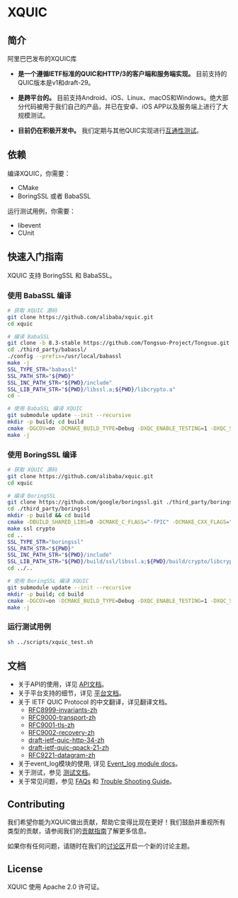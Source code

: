 # XQUIC

## 简介

阿里巴巴发布的XQUIC库

* **是一个遵循IETF标准的QUIC和HTTP/3的客户端和服务端实现。** 目前支持的QUIC版本是v1和draft-29。

* **是跨平台的。** 目前支持Android、iOS、Linux、macOS和Windows。绝大部分代码被用于我们自己的产品，并已在安卓、iOS APP以及服务端上进行了大规模测试。

* **目前仍在积极开发中。** 我们定期与其他QUIC实现进行[互通性测试](https://interop.seemann.io/)。

## 依赖

编译XQUIC，你需要：
* CMake
* BoringSSL 或者 BabaSSL

运行测试用例，你需要：
* libevent
* CUnit

## 快速入门指南

XQUIC 支持 BoringSSL 和 BabaSSL。

### 使用 BabaSSL 编译

```bash
# 获取 XQUIC 源码
git clone https://github.com/alibaba/xquic.git
cd xquic

# 编译 BabaSSL
git clone -b 8.3-stable https://github.com/Tongsuo-Project/Tongsuo.git ./third_party/babassl
cd ./third_party/babassl/
./config --prefix=/usr/local/babassl
make -j
SSL_TYPE_STR="babassl"
SSL_PATH_STR="${PWD}"
SSL_INC_PATH_STR="${PWD}/include"
SSL_LIB_PATH_STR="${PWD}/libssl.a;${PWD}/libcrypto.a"
cd -

# 使用 BabaSSL 编译 XQUIC
git submodule update --init --recursive
mkdir -p build; cd build
cmake -DGCOV=on -DCMAKE_BUILD_TYPE=Debug -DXQC_ENABLE_TESTING=1 -DXQC_SUPPORT_SENDMMSG_BUILD=1 -DXQC_ENABLE_EVENT_LOG=1 -DXQC_ENABLE_BBR2=1 -DXQC_DISABLE_RENO=0 -DSSL_TYPE=${SSL_TYPE_STR} -DSSL_PATH=${SSL_PATH_STR} -DSSL_INC_PATH=${SSL_INC_PATH_STR} -DSSL_LIB_PATH=${SSL_LIB_PATH_STR} ..
make -j
```

### 使用 BoringSSL 编译

```bash
# 获取 XQUIC 源码
git clone https://github.com/alibaba/xquic.git
cd xquic

# 编译 BoringSSL
git clone https://github.com/google/boringssl.git ./third_party/boringssl
cd ./third_party/boringssl
mkdir -p build && cd build
cmake -DBUILD_SHARED_LIBS=0 -DCMAKE_C_FLAGS="-fPIC" -DCMAKE_CXX_FLAGS="-fPIC" ..
make ssl crypto
cd ..
SSL_TYPE_STR="boringssl"
SSL_PATH_STR="${PWD}"
SSL_INC_PATH_STR="${PWD}/include"
SSL_LIB_PATH_STR="${PWD}/build/ssl/libssl.a;${PWD}/build/crypto/libcrypto.a"
cd ../..

# 使用 BoringSSL 编译 XQUIC
git submodule update --init --recursive
mkdir -p build; cd build
cmake -DGCOV=on -DCMAKE_BUILD_TYPE=Debug -DXQC_ENABLE_TESTING=1 -DXQC_SUPPORT_SENDMMSG_BUILD=1 -DXQC_ENABLE_EVENT_LOG=1 -DXQC_ENABLE_BBR2=1 -DXQC_DISABLE_RENO=0 -DSSL_TYPE=${SSL_TYPE_STR} -DSSL_PATH=${SSL_PATH_STR} -DSSL_INC_PATH=${SSL_INC_PATH_STR} -DSSL_LIB_PATH=${SSL_LIB_PATH_STR} ..
make -j
```

### 运行测试用例

```bash
sh ../scripts/xquic_test.sh
```

## 文档

* 关于API的使用，详见 [API文档](../../docs/API.md)。
* 关于平台支持的细节，详见 [平台文档](../../docs/Platforms.md)。
* 关于 IETF QUIC Protocol 的中文翻译，详见翻译文档。
    - [RFC8999-invariants-zh](../../docs/translation/rfc8999-invariants-zh.md)
    - [RFC9000-transport-zh](../../docs/translation/rfc9000-transport-zh.md)
    - [RFC9001-tls-zh](../../docs/translation/rfc9001-tls-zh.md)
    - [RFC9002-recovery-zh](../../docs/translation/rfc9002-recovery-zh.md)
    - [draft-ietf-quic-http-34-zh](../../docs/translation/draft-ietf-quic-http-34-zh.md)
    - [draft-ietf-quic-qpack-21-zh](../../docs/translation/draft-ietf-quic-qpack-21-zh.md)
    - [RFC9221-datagram-zh](../../docs/translation/rfc9221-datagram-zh.md)
* 关于event_log模块的使用, 详见 [Event_log module docs](../../docs/docs-zh/Event_log-zh.md)。
* 关于测试，参见 [测试文档](../../docs/docs-zh/Testing-zh.md)。
* 关于常见问题，参见 [FAQs](../../docs/docs-zh/FAQ-zh.md) 和 [Trouble Shooting Guide](../../docs/docs-zh/Troubleshooting-zh.md)。

## Contributing

我们希望你能为XQUIC做出贡献，帮助它变得比现在更好！我们鼓励并重视所有类型的贡献，请参阅我们的[贡献指南](./CONTRIBUTING-zh.md)了解更多信息。

如果你有任何问题，请随时在我们的[讨论区](https://github.com/alibaba/xquic/discussions)开启一个新的讨论主题。

## License

XQUIC 使用 Apache 2.0 许可证。
